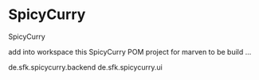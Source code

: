 # SpicyCurry
SpicyCurry

add into workspace this SpicyCurry POM project for marven to be build ...

de.sfk.spicycurry.backend
de.sfk.spicycurry.ui
